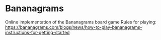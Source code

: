 # Bananagrams
Online implementation of the Bananagrams board game
Rules for playing: https://bananagrams.com/blogs/news/how-to-play-bananagrams-instructions-for-getting-started
